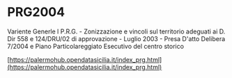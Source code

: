 # PRG2004
Variente Generle l P.R.G. - Zonizzazione e vincoli sul territorio adeguati ai D. Dir 558 e 124/DRU/02 di approvazione - Luglio 2003 - Presa D'atto Delibera 7/2004 e Piano Particolareggiato Esecutivo del centro storico

[https://palermohub.opendatasicilia.it/index_prg.html](https://palermohub.opendatasicilia.it/index_prg.html)
